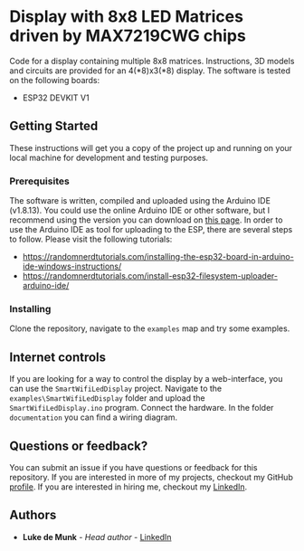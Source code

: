 # Display with 8x8 LED Matrices driven by MAX7219CWG chips

Code for a display containing multiple 8x8 matrices. Instructions, 3D models and circuits are provided for an 4(*8)x3(*8) display. The software is tested on the following boards:

* ESP32 DEVKIT V1

## Getting Started

These instructions will get you a copy of the project up and running on your local machine for development and testing purposes.

### Prerequisites

The software is written, compiled and uploaded using the Arduino IDE (v1.8.13). You could use the online Arduino IDE or other software, but I recommend using the version you can download on [this page](https://www.arduino.cc/en/software). In order to use the Arduino IDE as tool for uploading to the ESP, there are several steps to follow. Please visit the following tutorials:

* https://randomnerdtutorials.com/installing-the-esp32-board-in-arduino-ide-windows-instructions/
* https://randomnerdtutorials.com/install-esp32-filesystem-uploader-arduino-ide/

### Installing

Clone the repository, navigate to the `examples` map and try some examples.

## Internet controls

If you are looking for a way to control the display by a web-interface, you can use the `SmartWifiLedDisplay` project. Navigate to the `examples\SmartWifiLedDisplay` folder and upload the `SmartWifiLedDisplay.ino` program. Connect the hardware. In the folder `documentation` you can find a wiring diagram.

## Questions or feedback?

You can submit an issue if you have questions or feedback for this repository. If you are interested in more of my projects, checkout my GitHub [profile](https://github.com/LukedeMunk). If you are interested in hiring me, checkout my [LinkedIn](https://www.linkedin.com/in/luke-de-munk/).

## Authors

* **Luke de Munk** - *Head author* - [LinkedIn](https://www.linkedin.com/in/luke-de-munk/)